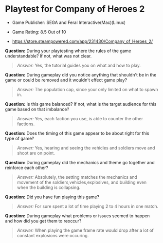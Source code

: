 # Playtest for Company of Heroes 2

* Game Publisher: SEGA and Feral Interactive(Mac)(Linux)

* Game Rating: 8.5 Out of 10
* https://store.steampowered.com/app/231430/Company_of_Heroes_2/

**Question:** During your playtesting where the rules of the game understandable? If not, what was not clear.
> _Answer:_  Yes, the tutorial guides you on what and how to play.

**Question:** During gameplay did you notice anything that shouldn't be in the game or could be removed and it wouldn't effect game play?
> _Answer:_  The population cap, since your only limited on what to spawn in.

**Question:** Is this game balanced? If not, what is the target audience for this game based on that imbalance?
> _Answer:_  Yes, each faction you use, is able to counter the other factions.  

**Question:** Does the timing of this game appear to be about right for this type of game?
> _Answer:_  Yes, hearing and seeing the vehicles and soldiers move and shoot are on point.

**Question:** During gameplay did the mechanics and theme go together and reinforce each other?
> _Answer:_  Absolutely, the setting matches the mechanics and movement of the soldiers,vehicles,explosives, and building even when the building is collapsing.

**Question:** Did you have fun playing this game?
> _Answer:_  For sure spent a lot of time playing 2 to 4 hours in one match.

**Question:** During gameplay what problems or issues seemed to happen and how did you get them to reoccur?
> _Answer:_  When playing the game frame rate would drop after a lot of constant explosions were occuring.

